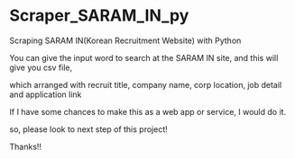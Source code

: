 # Scraper_SARAM_IN_py
Scraping SARAM IN(Korean Recruitment Website) with Python

You can give the input word to search at the SARAM IN site, and this will give you csv file, 

which arranged with recruit title, company name, corp location, job detail and application link

If I have some chances to make this as a web app or service, I would do it. 

so, please look to next step of this project!

Thanks!!
